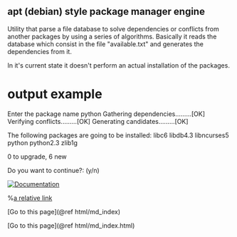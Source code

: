 ## apt (debian) style package manager engine

Utility that parse a file database to solve dependencies or conflicts from another packages by using a series of algorithms.
Basically it reads the database which consist in the file "available.txt" and generates the dependencies from it.

In it's current state it doesn't perform an actual installation of the packages.


# output example
Enter the package name
python
Gathering dependencies.........[OK]
Verifying conflicts.........[OK]
Generating candidates.........[OK]

The following packages are going to be installed:
libc6 libdb4.3 libncurses5 python python2.3 zlib1g 

0 to upgrade, 6 new 

Do you want to continue?: (y/n) 


[![Documentation][doxygen-shield]][doxygen-link]

%[a relative link](another-page.md)

[doxygen-shield]: https://img.shields.io/badge/documentation-master-brightgreen.svg
[doxygen-link]: html/index.html

[Go to this page](@ref html/md_index)

[Go to this page](@ref html/md_index.html)
